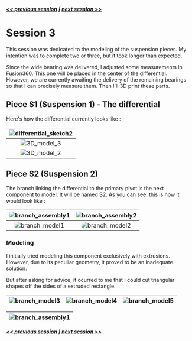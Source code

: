 ***[<< previous session](Session02.md) | [next session >>](Session04.md)***

# Session 3

This session was dedicated to the modeling of the suspension pieces. My intention was to complete two or three, but it took longer than expected.

Since the wide bearing was delivered, I adjusted some measurements in Fusion360.
This one will be placed in the center of the differential.  
However, we are currently awaiting the delivery of the remaining bearings so that I can precisely measure them.
Then I'll 3D print these parts.

## Piece S1 (Suspension 1) - The differential

Here's how the differential currently looks like :

|![differential_sketch2](../../Documentation/Images/differential_sketch2.png)|
|:---:|
|![3D_model_3](../../Documentation/Images/differential_3D_model_3.png)|
|![3D_model_2](../../Documentation/Images/differential_3D_model_2.png)|

## Piece S2 (Suspension 2)

The branch linking the differential to the primary pivot is the next component to model. It will be named S2. As you can see, this is how it would look like :

|![branch_assembly1](../../Documentation/Images/branch_assembly1.png)|![branch_assembly2](../../Documentation/Images/branch_assembly2.png)|
|:---:|:---:|
|![branch_model1](../../Documentation/Images/branch_model1.png)|![branch_model2](../../Documentation/Images/branch_model2.png)|

### Modeling

I initially tried modeling this component exclusively with extrusions. However, due to its peculiar geometry, it proved to be an inadequate solution.  

But after asking for advice, it ocurred to me that I could cut triangular shapes off the sides of a extruded rectangle.

|![branch_model3](../../Documentation/Images/branch_model3.png)|![branch_model4](../../Documentation/Images/branch_model4.png)|![branch_model5](../../Documentation/Images/branch_model5.png)|
|:---:|:---:|:---:|

|![branch_assembly1](../../Documentation/Images/branch_sketch1.png)|
|:---:|

***[<< previous session](Session02.md) | [next session >>](Session04.md)***
